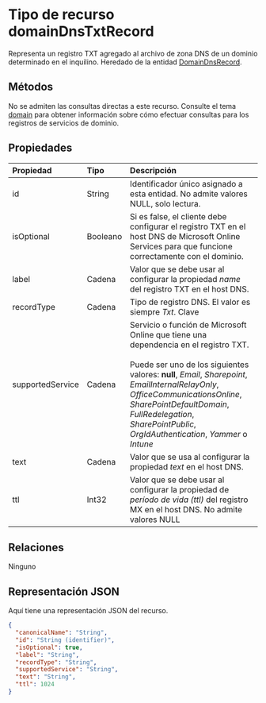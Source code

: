<a id="domaindnstxtrecord-resource-type" class="xliff"></a>
# Tipo de recurso domainDnsTxtRecord

Representa un registro TXT agregado al archivo de zona DNS de un dominio determinado en el inquilino. Heredado de la entidad [DomainDnsRecord](domaindnsrecord.md).

<a id="methods" class="xliff"></a>
## Métodos
No se admiten las consultas directas a este recurso. Consulte el tema [domain](domain.md) para obtener información sobre cómo efectuar consultas para los registros de servicios de dominio.

<a id="properties" class="xliff"></a>
## Propiedades
| Propiedad     | Tipo   |Descripción|
|:---------------|:--------|:----------|
|id|String| Identificador único asignado a esta entidad. No admite valores NULL, solo lectura. |
|isOptional|Booleano| Si es false, el cliente debe configurar el registro TXT en el host DNS de Microsoft Online Services para que funcione correctamente con el dominio. |
|label|Cadena| Valor que se debe usar al configurar la propiedad *name* del registro TXT en el host DNS.|
|recordType|Cadena| Tipo de registro DNS. El valor es siempre *Txt*. Clave |
|supportedService|Cadena| Servicio o función de Microsoft Online que tiene una dependencia en el registro TXT.</br></br>Puede ser uno de los siguientes valores: **null**, *Email*, *Sharepoint*, *EmailInternalRelayOnly*, *OfficeCommunicationsOnline*, *SharePointDefaultDomain*, *FullRedelegation*, *SharePointPublic*, *OrgIdAuthentication*, *Yammer* o *Intune* |
|text|Cadena| Valor que se usa al configurar la propiedad *text* en el host DNS. |
|ttl|Int32| Valor que se debe usar al configurar la propiedad de *período de vida (ttl)* del registro MX en el host DNS. No admite valores NULL |

<a id="relationships" class="xliff"></a>
## Relaciones
Ninguno


<a id="json-representation" class="xliff"></a>
## Representación JSON
Aquí tiene una representación JSON del recurso.

<!-- {
  "blockType": "resource",
  "optionalProperties": [

  ],
  "@odata.type": "microsoft.graph.domainDnsTxtRecord"
}-->

```json
{
  "canonicalName": "String",
  "id": "String (identifier)",
  "isOptional": true,
  "label": "String",
  "recordType": "String",
  "supportedService": "String",
  "text": "String",
  "ttl": 1024
}

```

<!-- uuid: 8fcb5dbc-d5aa-4681-8e31-b001d5168d79
2015-10-25 14:57:30 UTC -->
<!-- {
  "type": "#page.annotation",
  "description": "domainDnsTxtRecord resource",
  "keywords": "",
  "section": "documentation",
  "tocPath": ""
}-->
